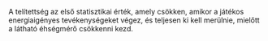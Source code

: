 A telítettség az első statisztikai érték, amely csökken, amikor a játékos energiaigényes tevékenységeket végez, és teljesen ki kell merülnie, mielőtt a látható éhségmérő csökkenni kezd.